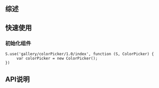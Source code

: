 ## 综述

## 快速使用

### 初始化组件

    S.use('gallery/colorPicker/1.0/index', function (S, ColorPicker) {
         var colorPicker = new ColorPicker();
    })

## API说明

